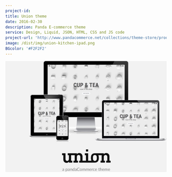 ```yaml
---
project-id:
title: Union theme
date: 2016-02-30
description: Panda E-commerce theme
service: Design, Liquid, JSON, HTML, CSS and JS code
project-url: 'http://www.pandacommerce.net/collections/theme-store/products/union?variant=236226'
image: /dist/img/union-kitchen-ipad.png
BGcolor: '#F2F2F2'
---
```


![union](/dist/img/union-kitchen.jpg)
